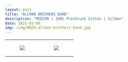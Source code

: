 ```yaml
---
layout: post
title: "ALLMAN BROTHERS BAND"
description: "MEDIUM | 100% Preshrunk Cotton | Gildan"
date: 2021-03-08
img: /img/0029-allman-brothers-band.jpg
---
```




<table style="width:100%;"><tr><td style="vertical-align:top;">
      <figure class="tmblr-full" data-orig-height="2048" data-orig-width="1365" data-orig-src="https://concertshirts.netlify.app/shirts/0029/0029-01.jpg"><img src="https://64.media.tumblr.com/268697bcdb21034be9573b97d33705de/f328959ae24845e5-1c/s540x810/fd69518c4d8c74a3d16ac8b9919cdb905c68e147.jpg" data-orig-height="2048" data-orig-width="1365" data-orig-src="https://concertshirts.netlify.app/shirts/0029/0029-01.jpg"/></figure></td>
    <td style="vertical-align:top;">
      <figure class="tmblr-full" data-orig-height="2048" data-orig-width="1365" data-orig-src="https://concertshirts.netlify.app/shirts/0029/0029-02.jpg"><img src="https://64.media.tumblr.com/e7075cd3c9145ad581956ef6cf22a59a/f328959ae24845e5-de/s540x810/bf4f89784fe4fd867570ccbc73b9317e1b9295f1.jpg" data-orig-height="2048" data-orig-width="1365" data-orig-src="https://concertshirts.netlify.app/shirts/0029/0029-02.jpg"/></figure></td>
  </tr></table>
